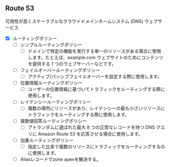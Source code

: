 ## Route 53
可用性が高くスケーラブルなクラウドドメインネームシステム (DNS) ウェブサービス

- [X] ルーティングポリシー
  - [ ] シンプルルーティングポリシー 
    - [ ] ドメインで特定の機能を実行する単一のリソースがある場合に使用します。たとえば、example.com ウェブサイトのためにコンテンツを提供する 1 つのウェブサーバーなどです。
  - [ ] フェイルオーバールーティングポリシー
    - [ ] アクティブ/パッシブフェイルオーバーを設定する際に使用します。
  - [ ] 位置情報ルーティングポリシー
    - [ ] ユーザーの位置情報に基づいてトラフィックをルーティングする際に使用します。
  - [ ] レイテンシールーティングポリシー
    - [ ] 複数の場所にリソースがあり、レイテンシーの最も小さいリソースにトラフィックをルーティングする際に使用します。
  - [ ] 複数値回答ルーティングポリシー
    - [ ] アトランダムに選ばれた最大 8 つの正常なレコードを持つ DNS クエリに Amazon Route 53 を応答させる場合に使用します。
  - [ ] 加重ルーティングポリシー
    - [ ] 指定した比率で複数のリソースにトラフィックをルーティングするのに使用します。
  - [ ] Aliasレコードでzone apexを解決する。
